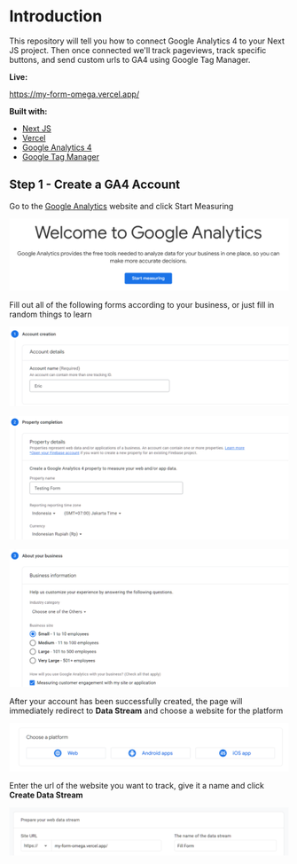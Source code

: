 # Introduction

This repository will tell you how to connect Google Analytics 4 to your Next JS project. Then once connected we'll track pageviews, track specific buttons, and send custom urls to GA4 using Google Tag Manager.

**Live:**

https://my-form-omega.vercel.app/

**Built with:**
- [Next JS](https://nextjs.org/)
- [Vercel](https://vercel.com) 
- [Google Analytics 4](https://analytics.google.com/)
- [Google Tag Manager](https://tagmanager.google.com/)

## Step 1 - Create a GA4 Account

Go to the [Google Analytics](https://analytics.google.com/) website and click Start Measuring

![](/public/image-docs/GA-1.png)

Fill out all of the following forms according to your business, or just fill in random things to learn

![](/public/image-docs/GA-2.png)

![](/public/image-docs/GA-3.png)

![](/public/image-docs/GA-4.png)

After your account has been successfully created, the page will immediately redirect to **Data Stream** and choose a website for the platform

![](/public/image-docs/GA-5.png)

Enter the url of the website you want to track, give it a name and click **Create Data Stream**

![](/public/image-docs/GA-6.png)


